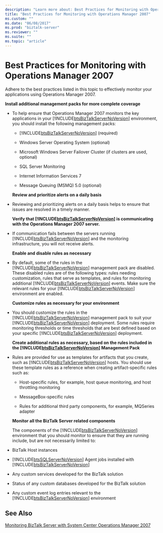 ```yaml
---
description: "Learn more about: Best Practices for Monitoring with Operations Manager 2007"
title: "Best Practices for Monitoring with Operations Manager 2007"
ms.custom: ""
ms.date: "06/08/2017"
ms.prod: "biztalk-server"
ms.reviewer: ""
ms.suite: ""
ms.topic: "article"
---
```

# Best Practices for Monitoring with Operations Manager 2007
Adhere to the best practices listed in this topic to effectively monitor your applications using Operations Manager 2007.  
  
 **Install additional management packs for more complete coverage**  
  
- To help ensure that Operations Manager 2007 monitors the key applications in your [!INCLUDE[btsBizTalkServerNoVersion](../includes/btsbiztalkservernoversion-md.md)] environment, you should install the following management packs:  
  
  - [!INCLUDE[btsBizTalkServerNoVersion](../includes/btsbiztalkservernoversion-md.md)] (required)  
  
  - Windows Server Operating System (optional)  
  
  - Microsoft Windows Server Failover Cluster (if clusters are used, optional)  
  
  - SQL Server Monitoring  
  
  - Internet Information Services 7  
  
  - Message Queuing (MSMQ) 5.0 (optional)  
  
  **Review and prioritize alerts on a daily basis**  
  
- Reviewing and prioritizing alerts on a daily basis helps to ensure that issues are resolved in a timely manner.  
  
  **Verify that [!INCLUDE[btsBizTalkServerNoVersion](../includes/btsbiztalkservernoversion-md.md)] is communicating with the Operations Manager 2007 server.**  
  
- If communication fails between the servers running [!INCLUDE[btsBizTalkServerNoVersion](../includes/btsbiztalkservernoversion-md.md)] and the monitoring infrastructure, you will not receive alerts.  
  
  **Enable and disable rules as necessary**  
  
- By default, some of the rules in the [!INCLUDE[btsBizTalkServerNoVersion](../includes/btsbiztalkservernoversion-md.md)] management pack are disabled. These disabled rules are of the following types: rules needing customization, rules that serve as templates, and rules for monitoring additional [!INCLUDE[btsBizTalkServerNoVersion](../includes/btsbiztalkservernoversion-md.md)] events. Make sure the relevant rules for your [!INCLUDE[btsBizTalkServerNoVersion](../includes/btsbiztalkservernoversion-md.md)] environment are enabled.  
  
  **Customize rules as necessary for your environment**  
  
- You should customize the rules in the [!INCLUDE[btsBizTalkServerNoVersion](../includes/btsbiztalkservernoversion-md.md)] management pack to suit your [!INCLUDE[btsBizTalkServerNoVersion](../includes/btsbiztalkservernoversion-md.md)] deployment. Some rules require monitoring thresholds or time thresholds that are best defined based on your specific [!INCLUDE[btsBizTalkServerNoVersion](../includes/btsbiztalkservernoversion-md.md)] deployment.  
  
  **Create additional rules as necessary, based on the rules included in the [!INCLUDE[btsBizTalkServerNoVersion](../includes/btsbiztalkservernoversion-md.md)] Management Pack**  
  
- Rules are provided for use as templates for artifacts that you create, such as [!INCLUDE[btsBizTalkServerNoVersion](../includes/btsbiztalkservernoversion-md.md)] hosts. You should use these template rules as a reference when creating artifact-specific rules such as:  
  
  -   Host-specific rules, for example, host queue monitoring, and host throttling monitoring  
  
  -   MessageBox-specific rules  
  
  -   Rules for additional third party components, for example, MQSeries adapter  
  
  **Monitor all the BizTalk Server related components**  
  
  The components of the [!INCLUDE[btsBizTalkServerNoVersion](../includes/btsbiztalkservernoversion-md.md)] environment that you should monitor to ensure that they are running include, but are not necessarily limited to:  
  
- BizTalk Host instances  
  
- [!INCLUDE[btsSQLServerNoVersion](../includes/btssqlservernoversion-md.md)] Agent jobs installed with [!INCLUDE[btsBizTalkServerNoVersion](../includes/btsbiztalkservernoversion-md.md)]  
  
- Any custom services developed for the BizTalk solution  
  
- Status of any custom databases developed for the BizTalk solution  
  
- Any custom event log entries relevant to the [!INCLUDE[btsBizTalkServerNoVersion](../includes/btsbiztalkservernoversion-md.md)] environment  
  
## See Also  
 [Monitoring BizTalk Server with System Center Operations Manager 2007](../technical-guides/monitoring-biztalk-server-with-system-center-operations-manager-2007.md)
